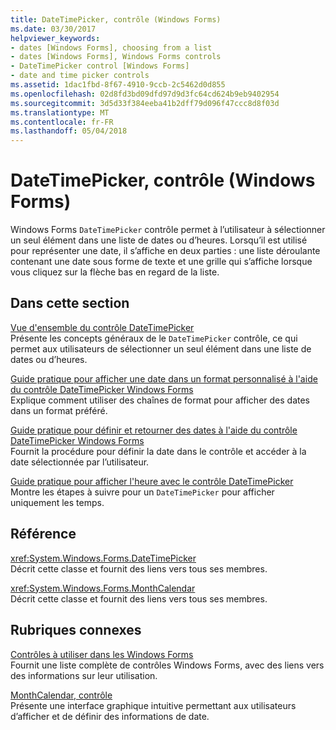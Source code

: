 ```yaml
---
title: DateTimePicker, contrôle (Windows Forms)
ms.date: 03/30/2017
helpviewer_keywords:
- dates [Windows Forms], choosing from a list
- dates [Windows Forms], Windows Forms controls
- DateTimePicker control [Windows Forms]
- date and time picker controls
ms.assetid: 1dac1fbd-8f67-4910-9ccb-2c5462d0d855
ms.openlocfilehash: 02d8fd3bd09dfd97d9d3fc64cd624b9eb9402954
ms.sourcegitcommit: 3d5d33f384eeba41b2dff79d096f47ccc8d8f03d
ms.translationtype: MT
ms.contentlocale: fr-FR
ms.lasthandoff: 05/04/2018
---
```

# <a name="datetimepicker-control-windows-forms"></a>DateTimePicker, contrôle (Windows Forms)
Windows Forms `DateTimePicker` contrôle permet à l’utilisateur à sélectionner un seul élément dans une liste de dates ou d’heures. Lorsqu’il est utilisé pour représenter une date, il s’affiche en deux parties : une liste déroulante contenant une date sous forme de texte et une grille qui s’affiche lorsque vous cliquez sur la flèche bas en regard de la liste.  
  
## <a name="in-this-section"></a>Dans cette section  
 [Vue d'ensemble du contrôle DateTimePicker](../../../../docs/framework/winforms/controls/datetimepicker-control-overview-windows-forms.md)  
 Présente les concepts généraux de le `DateTimePicker` contrôle, ce qui permet aux utilisateurs de sélectionner un seul élément dans une liste de dates ou d’heures.  
  
 [Guide pratique pour afficher une date dans un format personnalisé à l'aide du contrôle DateTimePicker Windows Forms](../../../../docs/framework/winforms/controls/display-a-date-in-a-custom-format-with-wf-datetimepicker-control.md)  
 Explique comment utiliser des chaînes de format pour afficher des dates dans un format préféré.  
  
 [Guide pratique pour définir et retourner des dates à l'aide du contrôle DateTimePicker Windows Forms](../../../../docs/framework/winforms/controls/how-to-set-and-return-dates-with-the-windows-forms-datetimepicker-control.md)  
 Fournit la procédure pour définir la date dans le contrôle et accéder à la date sélectionnée par l’utilisateur.  
  
 [Guide pratique pour afficher l'heure avec le contrôle DateTimePicker](../../../../docs/framework/winforms/controls/how-to-display-time-with-the-datetimepicker-control.md)  
 Montre les étapes à suivre pour un `DateTimePicker` pour afficher uniquement les temps.  
  
## <a name="reference"></a>Référence  
 <xref:System.Windows.Forms.DateTimePicker>  
 Décrit cette classe et fournit des liens vers tous ses membres.  
  
 <xref:System.Windows.Forms.MonthCalendar>  
 Décrit cette classe et fournit des liens vers tous ses membres.  
  
## <a name="related-sections"></a>Rubriques connexes  
 [Contrôles à utiliser dans les Windows Forms](../../../../docs/framework/winforms/controls/controls-to-use-on-windows-forms.md)  
 Fournit une liste complète de contrôles Windows Forms, avec des liens vers des informations sur leur utilisation.  
  
 [MonthCalendar, contrôle](../../../../docs/framework/winforms/controls/monthcalendar-control-windows-forms.md)  
 Présente une interface graphique intuitive permettant aux utilisateurs d’afficher et de définir des informations de date.
